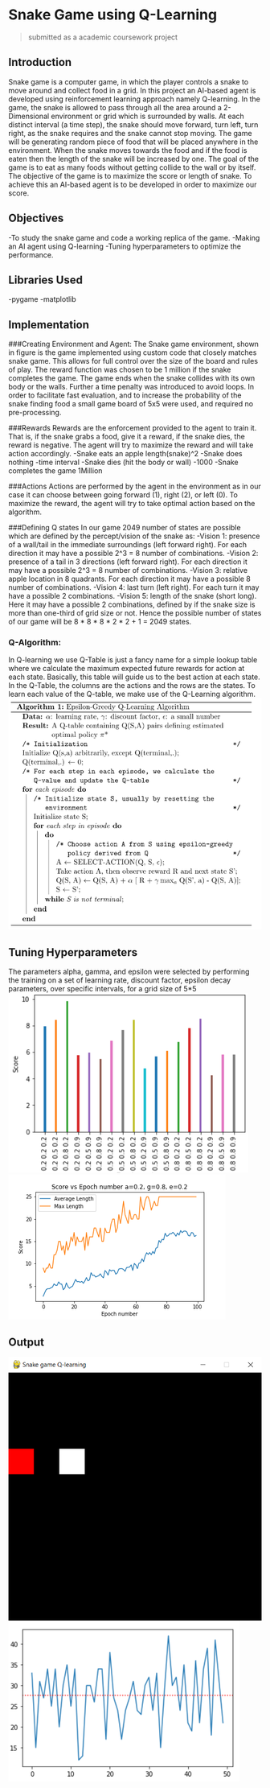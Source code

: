# Snake Game using Q-Learning
> submitted as a academic coursework project

## Introduction
Snake game is a computer game, in which the player controls a snake to move around and collect food in a grid. In this project an AI-based agent is developed using reinforcement learning approach namely Q-learning. 
In the game, the snake is allowed to pass through all the area around a 2-Dimensional environment or grid which is surrounded by walls. At each distinct interval (a time step), the snake should move forward, turn left, turn right, as the snake requires and the snake cannot stop moving. The game will be generating random piece of food that will be placed anywhere in the environment. When the snake moves towards the food and if the food is eaten then the length of the snake will be increased by one. The goal of the game is to eat as many foods without getting collide to the wall or by itself. The objective of the game is to maximize the score or length of snake. To achieve this an AI-based agent is to be developed in order to maximize our score.

## Objectives
-To study the snake game and code a working replica of the game.
-Making an AI agent using Q-learning
-Tuning hyperparameters to optimize the performance.

## Libraries Used
-pygame
-matplotlib

## Implementation
###Creating Environment and Agent:
The Snake game environment, shown in figure is the game implemented using custom code that closely matches snake game. This allows for full control over the size of the board and rules of play. The reward function was chosen to be 1 million if the snake completes the game. The game ends when the snake collides with its own body or the walls. Further a time penalty was introduced to avoid loops. In order to facilitate fast evaluation, and to increase the probability of the snake finding food a small game board of 5x5 were used, and required no pre-processing.

###Rewards
Rewards are the enforcement provided to the agent to train it. That is, if the snake grabs a food, give it a reward, if the snake dies, the reward is negative. The agent will try to maximize the reward and will take action accordingly. 
-Snake eats an apple			length(snake)^2
-Snake does nothing			-time interval
-Snake dies (hit the body or wall)	-1000
-Snake completes the game		1Million

###Actions
Actions are performed by the agent in the environment as in our case it can choose between going forward (1), right (2), or left (0). To maximize the reward, the agent will try to take optimal action based on the algorithm.

###Defining Q states
In our game 2049 number of states are possible which are defined by the percept/vision of the snake as:
-Vision 1: presence of a wall/tail in the immediate surroundings (left forward right). For each direction it may have a possible 2^3 = 8 number of combinations.
-Vision 2: presence of a tail in 3 directions (left forward right). For each direction it may have a possible 2^3 = 8 number of combinations.
-Vision 3: relative apple location in 8 quadrants. For each direction it may have a possible 8 number of combinations.
-Vision 4: last turn (left right). For each turn it may have a possible 2 combinations.
-Vision 5: length of the snake (short long). Here it may have a possible 2 combinations, defined by if the snake size is more than one-third of grid size or not.
Hence the possible number of states of our game will be 8 * 8 * 8 * 2 * 2 + 1 = 2049 states.

### Q-Algorithm:
In Q-learning we use Q-Table is just a fancy name for a simple lookup table where we calculate the maximum expected future rewards for action at each state. Basically, this table will guide us to the best action at each state. In the Q-Table, the columns are the actions and the rows are the states.
To learn each value of the Q-table, we make use of the Q-Learning algorithm.
![Q-Algorithm](./img/q.png)

## Tuning Hyperparameters
The parameters alpha, gamma, and epsilon were selected by performing the training on a set of learning rate, discount factor, epsilon decay parameters, over specific intervals, for a grid size of 5*5 
![Parameters](./img/para1.png)
![Training Results for best parameters](./img/res1.png)

## Output
![GUI (5x5 grid)](./img/op1.png)
![Testing Results](./img/op2.png)

